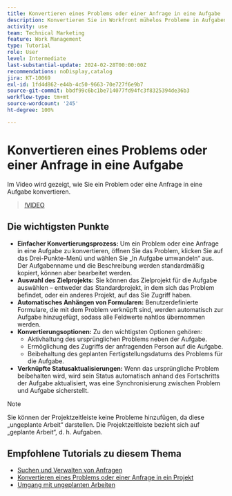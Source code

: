 ```yaml
---
title: Konvertieren eines Problems oder einer Anfrage in eine Aufgabe
description: Konvertieren Sie in Workfront mühelos Probleme in Aufgaben mit bearbeitbaren Namen, nahtlosen benutzerdefinierten Formularanhängen, flexibler Projektauswahl, Konvertierungsoptionen und synchronisierten Statusaktualisierungen, um optimierte Workflows sicherzustellen.
activity: use
team: Technical Marketing
feature: Work Management
type: Tutorial
role: User
level: Intermediate
last-substantial-update: 2024-02-28T00:00:00Z
recommendations: noDisplay,catalog
jira: KT-10069
exl-id: 1fd4d862-e44b-4c50-9663-70e727f6e9b7
source-git-commit: bbdf99c6bc1be714077fd94fc3f8325394de36b3
workflow-type: tm+mt
source-wordcount: '245'
ht-degree: 100%

---
```


# Konvertieren eines Problems oder einer Anfrage in eine Aufgabe

Im Video wird gezeigt, wie Sie ein Problem oder eine Anfrage in eine Aufgabe konvertieren.

>[!VIDEO](https://video.tv.adobe.com/v/3427605/?quality=12&learn=on&enablevpops=1)

## Die wichtigsten Punkte

* **Einfacher Konvertierungsprozess:** Um ein Problem oder eine Anfrage in eine Aufgabe zu konvertieren, öffnen Sie das Problem, klicken Sie auf das Drei-Punkte-Menü und wählen Sie „In Aufgabe umwandeln“ aus. Der Aufgabenname und die Beschreibung werden standardmäßig kopiert, können aber bearbeitet werden. 
* **Auswahl des Zielprojekts:** Sie können das Zielprojekt für die Aufgabe auswählen – entweder das Standardprojekt, in dem sich das Problem befindet, oder ein anderes Projekt, auf das Sie Zugriff haben. 
* **Automatisches Anhängen von Formularen:** Benutzerdefinierte Formulare, die mit dem Problem verknüpft sind, werden automatisch zur Aufgabe hinzugefügt, sodass alle Feldwerte nahtlos übernommen werden. 
* **Konvertierungsoptionen:** Zu den wichtigsten Optionen gehören:
   * Aktivhaltung des ursprünglichen Problems neben der Aufgabe. 
   * Ermöglichung des Zugriffs der anfragenden Person auf die Aufgabe. 
   * Beibehaltung des geplanten Fertigstellungsdatums des Problems für die Aufgabe. 
* **Verknüpfte Statusaktualisierungen:** Wenn das ursprüngliche Problem beibehalten wird, wird sein Status automatisch anhand des Fortschritts der Aufgabe aktualisiert, was eine Synchronisierung zwischen Problem und Aufgabe sicherstellt. 


>[!NOTE]
>
>Sie können der Projektzeitleiste keine Probleme hinzufügen, da diese „ungeplante Arbeit“ darstellen. Die Projektzeitleiste bezieht sich auf „geplante Arbeit“, d. h. Aufgaben.

## Empfohlene Tutorials zu diesem Thema

* [Suchen und Verwalten von Anfragen](/help/manage-work/issues-requests/find-requests.md)
* [Konvertieren eines Problems oder einer Anfrage in ein Projekt](/help/manage-work/issues-requests/create-a-project-from-a-request.md)
* [Umgang mit ungeplanten Arbeiten](/help/manage-work/issues-requests/handle-unplanned-work.md)

